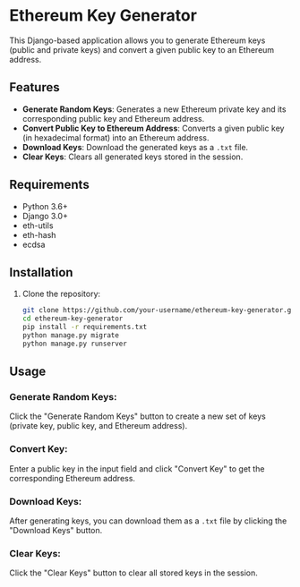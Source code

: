 # Ethereum Key Generator

This Django-based application allows you to generate Ethereum keys (public and private keys) and convert a given public key to an Ethereum address.

## Features

- **Generate Random Keys**: Generates a new Ethereum private key and its corresponding public key and Ethereum address.
- **Convert Public Key to Ethereum Address**: Converts a given public key (in hexadecimal format) into an Ethereum address.
- **Download Keys**: Download the generated keys as a `.txt` file.
- **Clear Keys**: Clears all generated keys stored in the session.

## Requirements

- Python 3.6+
- Django 3.0+
- eth-utils
- eth-hash
- ecdsa

## Installation

1. Clone the repository:
   ```bash
   git clone https://github.com/your-username/ethereum-key-generator.git
   cd ethereum-key-generator
   pip install -r requirements.txt
   python manage.py migrate
   python manage.py runserver
   ```

## Usage

### Generate Random Keys:
Click the "Generate Random Keys" button to create a new set of keys (private key, public key, and Ethereum address).

### Convert Key:
Enter a public key in the input field and click "Convert Key" to get the corresponding Ethereum address.

### Download Keys:
After generating keys, you can download them as a `.txt` file by clicking the "Download Keys" button.

### Clear Keys:
Click the "Clear Keys" button to clear all stored keys in the session.
